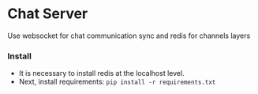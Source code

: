 # Chat Server
Use websocket for chat communication sync and redis for channels layers

### Install
* It is necessary to install redis at the localhost level.
* Next, install requirements:
`pip install -r requirements.txt`
